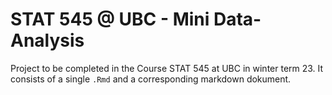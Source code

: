 # STAT 545 @ UBC - Mini Data-Analysis

Project to be completed in the Course STAT 545 at UBC in winter term 23. It consists of a single `.Rmd` and a corresponding markdown dokument.